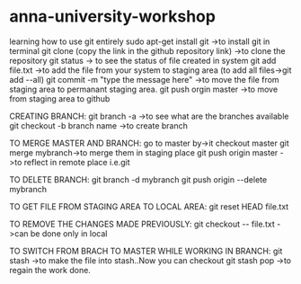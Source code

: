 # anna-university-workshop
learning how to use git entirely 
sudo apt-get install git ->to install git in terminal
git clone (copy the link in the github repository link) ->to clone the repository
git status -> to see the status of file created in system
git add file.txt ->to add the file from your system to staging area (to add all files->git add --all)
git commit -m "type the message here" ->to move the file from staging area to permanant staging area.
git push orgin master ->to move from staging area to github

CREATING BRANCH:
git branch -a ->to see what are the branches available
git checkout -b branch name ->to create branch

TO MERGE MASTER AND BRANCH:
go to master by->it checkout master
git merge mybranch->to merge them in staging place
git push origin master ->to reflect in remote place i.e.git

TO DELETE BRANCH:
 git branch -d mybranch
 git push origin --delete mybranch
 
 TO GET FILE FROM STAGING AREA TO LOCAL AREA:
 git reset HEAD file.txt
 
 TO REMOVE THE CHANGES MADE PREVIOUSLY:
 git checkout -- file.txt ->can be done only in local
 
 TO SWITCH FROM BRACH TO MASTER WHILE WORKING IN BRANCH:
 git stash ->to make the file into stash..Now you can checkout
 git stash pop ->to regain the work done.
